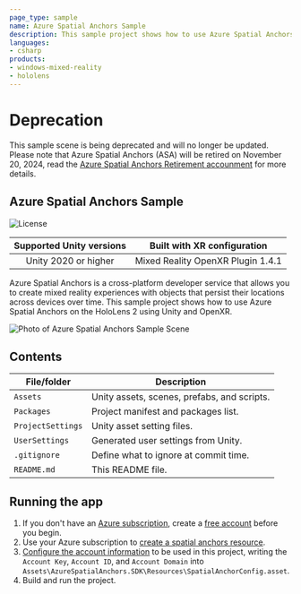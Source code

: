 ```yaml
---
page_type: sample
name: Azure Spatial Anchors Sample
description: This sample project shows how to use Azure Spatial Anchors on the HoloLens 2 using Unity and OpenXR.
languages:
- csharp
products:
- windows-mixed-reality
- hololens
---
```


# Deprecation
 
This sample scene is being deprecated and will no longer be updated. Please note that Azure Spatial Anchors (ASA) will be retired on November 20, 2024, read the [Azure Spatial Anchors Retirement accounment](https://azure.microsoft.com/en-us/updates/azure-spatial-anchors-retirement/) for more details.

## Azure Spatial Anchors Sample

![License](https://img.shields.io/badge/license-MIT-green.svg)

Supported Unity versions | Built with XR configuration
:-----------------: | :----------------: |
Unity 2020 or higher | Mixed Reality OpenXR Plugin 1.4.1 |

Azure Spatial Anchors is a cross-platform developer service that allows you to create mixed reality experiences with objects that persist their locations across devices over time.
This sample project shows how to use Azure Spatial Anchors on the HoloLens 2 using Unity and OpenXR.

![Photo of Azure Spatial Anchors Sample Scene](../Readme/OpenXR-Unity-ASASample-Screenshot.jpg)

## Contents

| File/folder | Description |
|-------------|-------------|
| `Assets` | Unity assets, scenes, prefabs, and scripts. |
| `Packages` | Project manifest and packages list. |
| `ProjectSettings` | Unity asset setting files. |
| `UserSettings` | Generated user settings from Unity. |
| `.gitignore` | Define what to ignore at commit time. |
| `README.md` | This README file. |

## Running the app

1. If you don't have an [Azure subscription](https://docs.microsoft.com/en-us/azure/guides/developer/azure-developer-guide#understanding-accounts-subscriptions-and-billing), create a [free account](https://azure.microsoft.com/free/?ref=microsoft.com&utm_source=microsoft.com&utm_medium=docs&utm_campaign=visualstudio) before you begin.
2. Use your Azure subscription to [create a spatial anchors resource](https://docs.microsoft.com/en-us/azure/spatial-anchors/quickstarts/get-started-unity-hololens?tabs=azure-portal#create-a-spatial-anchors-resource).
3. [Configure the account information](https://docs.microsoft.com/en-us/azure/spatial-anchors/quickstarts/get-started-unity-hololens?tabs=azure-portal#configure-the-account-information) to be used in this project, writing the `Account Key`, `Account ID`, and `Account Domain` into `Assets\AzureSpatialAnchors.SDK\Resources\SpatialAnchorConfig.asset`.
4. Build and run the project.
